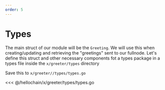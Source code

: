 ```yaml
---
order: 5
---
```


# Types

The main struct of our module will be the `Greeting`. We will use this when
creating/updating and retrieving the "greetings" sent to our fullnode. Let's
define this struct and other necessary components fot a types package in a types file inside the `x/greeter/types` directory

Save this to `x/greeter//types/types.go`

<<< @/hellochain/x/greeter/types/types.go
